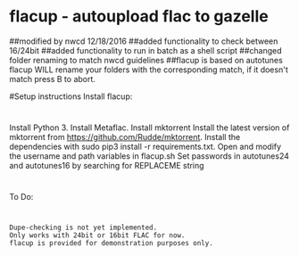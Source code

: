 # flacup - autoupload flac to gazelle
##modified by nwcd 12/18/2016
##added functionality to check between 16/24bit
##added functionality to run in batch as a shell script
##changed folder renaming to match nwcd guidelines
##flacup is based on autotunes
flacup WILL rename your folders with the corresponding match, if it doesn't match press B to abort.

#Setup instructions
Install flacup:
#
Install Python 3.
Install Metaflac.
Install mktorrent
Install the latest version of mktorrent from https://github.com/Rudde/mktorrent.
Install the dependencies with sudo pip3 install -r requirements.txt. 
Open and modify the username and path variables in flacup.sh
Set passwords in autotunes24 and autotunes16 by searching for REPLACEME string
#

To Do:
#
    Dupe-checking is not yet implemented.
    Only works with 24bit or 16bit FLAC for now.
    flacup is provided for demonstration purposes only.
#
